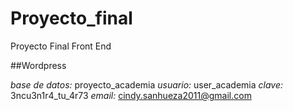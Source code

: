 # Proyecto_final
Proyecto Final Front End

##Wordpress

*base de datos:* proyecto_academia
*usuario:* user_academia
*clave:* 3ncu3n1r4_tu_4r73
*email:* cindy.sanhueza2011@gmail.com
